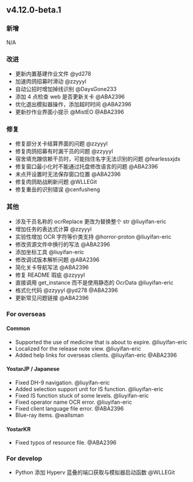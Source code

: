 ## v4.12.0-beta.1

### 新增

<!-- 新功能 / New features -->

N/A

### 改进

<!-- 性能或行为改进 / Performance or behavior improvements -->

- 更新内置基建作业文件 @yd278
- 加速肉鸽招募时滑动 @zzyyyl
- 自动公招时增加掉线识别 @DaysGone233
- 添加 4 点检查 web 是否更新关卡 @ABA2396
- 优化退出模拟器操作，添加超时时间 @ABA2396
- 更新抄作业界面小提示 @MistEO @ABA2396

### 修复

<!-- 问题修复 / Bug fixed -->

- 修复部分关卡结算界面的问题 @zzyyyl
- 修复肉鸽招募有时漏干员的问题 @zzyyyl
- 宿舍填充蹭信赖干员时，可能挡住名字无法识别的问题 @fearlessxjdx
- 修复窗口最小化时不能通过托盘修改语言的问题 @ABA2396
- 未点开设置时无法保存窗口位置 @ABA2396
- 修复肉鸽助战刷新问题 @WLLEGit
- 修复重岳的识别错误 @cenfusheng

### 其他

<!-- 用户无感知修改 / User-unaware changes -->

- 涉及干员名称的 ocrReplace 更改为替换整个 str @liuyifan-eric
- 增加任务的表达式计算 @zzyyyl
- 实验性增加 OCR 字符等价类支持 @horror-proton @liuyifan-eric
- 修改资源文件中换行的写法 @ABA2396
- 添加坐标工具 @liuyifan-eric
- 修改调试版本解析问题 @ABA2396
- 简化关卡导航写法 @ABA2396
- 修复 README 瑕疵 @zzyyyl
- 直接调用 get_instance 而不是使用静态的 OcrData @liuyifan-eric
- 格式化代码 @zzyyyl @yd278 @ABA2396
- 更新常见问题链接 @ABA2396

### For overseas

#### Common

- Supported the use of medicine that is about to expire. @liuyifan-eric
- Localized for the release note view. @liuyifan-eric
- Added help links for overseas clients. @liuyifan-eric @ABA2396

#### YostarJP / Japanese

- Fixed DH-9 navigation. @liuyifan-eric
- Added selection support unit for IS function. @liuyifan-eric
- Fixed IS function stuck of some levels. @liuyifan-eric
- Fixed operator name OCR error. @liuyifan-eric
- Fixed client language file error. @ABA2396
- Blue-ray items. @wallsman

#### YostarKR

- Fixed typos of resource file. @ABA2396

### For develop

- Python 添加 Hyperv 蓝叠的端口获取与模拟器启动函数 @WLLEGit
